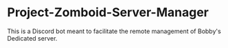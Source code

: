 # Project-Zomboid-Server-Manager
This is a Discord bot meant to facilitate the remote management of Bobby's Dedicated server.
